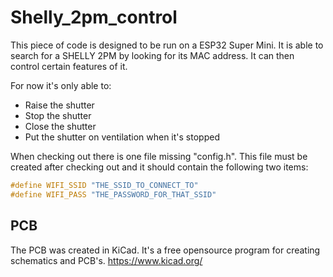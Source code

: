 # Shelly_2pm_control

This piece of code is designed to be run on a ESP32 Super Mini.
It is able to search for a SHELLY 2PM by looking for its MAC address. It can then control certain features of it.

For now it's only able to:
- Raise the shutter
- Stop the shutter
- Close the shutter
- Put the shutter on ventilation when it's stopped

When checking out there is one file missing "config.h". This file must be created after checking out and it should contain the following two items:
```c
#define WIFI_SSID "THE_SSID_TO_CONNECT_TO"
#define WIFI_PASS "THE_PASSWORD_FOR_THAT_SSID"
```

## PCB
The PCB was created in KiCad. It's a free opensource program for creating schematics and PCB's.
https://www.kicad.org/